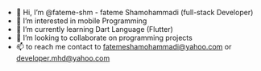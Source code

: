 - 👋 Hi, I’m @fateme-shm - fateme Shamohammadi (full-stack Developer)
- 👀 I’m interested in mobile Programming
- 🌱 I’m currently learning Dart Language (Flutter)
- 💞️ I’m looking to collaborate on programming projects
- 📫 to reach me contact to fatemeshamohammadi@yahoo.com or developer.mhd@yahoo.com

<!---
fateme-shm/fateme-shm is a ✨ special ✨ repository because its `README.md` (this file) appears on your GitHub profile.
You can click the Preview link to take a look at your changes.
--->
